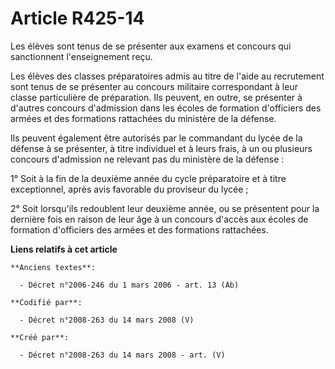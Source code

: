 # Article R425-14

Les élèves sont tenus de se présenter aux examens et concours qui sanctionnent l'enseignement reçu.

Les élèves des classes préparatoires admis au titre de l'aide au recrutement sont tenus de se présenter au concours militaire
correspondant à leur classe particulière de préparation. Ils peuvent, en outre, se présenter à d'autres concours d'admission
dans les écoles de formation d'officiers des armées et des formations rattachées du ministère de la défense.

Ils peuvent également être autorisés par le commandant du lycée de la défense à se présenter, à titre individuel et à leurs
frais, à un ou plusieurs concours d'admission ne relevant pas du ministère de la défense :

1° Soit à la fin de la deuxième année du cycle préparatoire et à titre exceptionnel, après avis favorable du proviseur du
lycée ;

2° Soit lorsqu'ils redoublent leur deuxième année, ou se présentent pour la dernière fois en raison de leur âge à un concours
d'accès aux écoles de formation d'officiers des armées et des formations rattachées.

**Liens relatifs à cet article**

	**Anciens textes**:

	  - Décret n°2006-246 du 1 mars 2006 - art. 13 (Ab)

	**Codifié par**:

	  - Décret n°2008-263 du 14 mars 2008 (V)

	**Créé par**:

	  - Décret n°2008-263 du 14 mars 2008 - art. (V)
